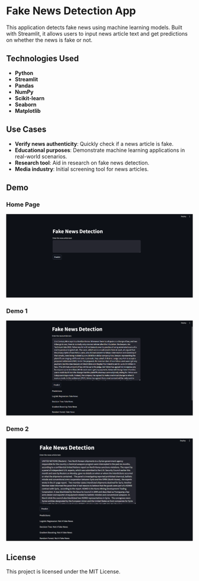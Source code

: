 # Fake News Detection App

This application detects fake news using machine learning models. Built with Streamlit, it allows users to input news article text and get predictions on whether the news is fake or not.

## Technologies Used

- **Python**
- **Streamlit**
- **Pandas**
- **NumPy**
- **Scikit-learn**
- **Seaborn**
- **Matplotlib**

## Use Cases

- **Verify news authenticity**: Quickly check if a news article is fake.
- **Educational purposes**: Demonstrate machine learning applications in real-world scenarios.
- **Research tool**: Aid in research on fake news detection.
- **Media industry**: Initial screening tool for news articles.

## Demo

### Home Page
![Home](screenshots/home.png)

### Demo 1
![Demo 1](screenshots/demo1.png)

### Demo 2
![Demo 2](screenshots/demo2.png)

## License

This project is licensed under the MIT License.

